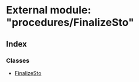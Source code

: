 # External module: "procedures/FinalizeSto"

## Index

### Classes

* [FinalizeSto](../classes/_procedures_finalizesto_.finalizesto.md)

